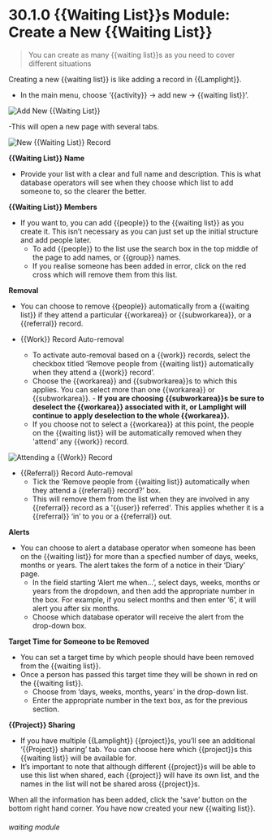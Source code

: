 # 30.1.0 {{Waiting List}}s Module: Create a New {{Waiting List}}

> You can create as many {{waiting list}}s as you need to cover different situations

Creating a new {{waiting list}} is like adding a record in {{Lamplight}}.

- In the main menu, choose ‘{{activity}} -> add new -> {{waiting list}}’. 

![Add New {{Waiting List}}](30.1.0a.png)

 -This will open a new page with several tabs. 

![New {{Waiting List}} Record](30.1.0b.png)

**{{Waiting List}} Name**
  
- Provide your list with a clear and full name and description. This is what database operators will see when they choose which list to add someone to, so the clearer the better.
   
**{{Waiting List}} Members**
   
- If you want to, you can add {{people}} to the {{waiting list}} as you create it. This isn’t necessary as you can just set up the initial structure and add people later.
   - To add {{people}} to the list use the search box in the top middle of the page to add names, or {{group}} names.
   - If you realise someone has been added in error, click on the red cross which will remove them from this list. 

**Removal**
   
- You can choose to remove {{people}} automatically from a {{waiting list}} if they attend a particular {{workarea}} or {{subworkarea}}, or a {{referral}} record.  

- {{Work}} Record Auto-removal
   - To activate auto-removal based on a {{work}} records, select the checkbox titled ‘Remove people from {{waiting list}} automatically when they attend a {{work}} record’. 
   - Choose the {{workarea}} and {{subworkarea}}s to which this applies. You can select more than one {{workarea}} or {{subworkarea}}.    - **If you are choosing {{subworkarea}}s be sure to deselect the {{workarea}} associated with it, or Lamplight will continue to apply deselection to the whole {{workarea}}.**
   - If you choose not to select a {{workarea}} at this point, the people on the {{waiting list}} will be automatically removed when they 'attend’ any {{work}} record.  

![Attending a {{Work}} Record](30.1.0a.png)

- {{Referral}} Record Auto-removal
   - Tick the ‘Remove people from {{waiting list}} automatically when they attend a {{referral}} record?’ box. 
   - This will remove them from the list when they are involved in any {{referral}} record as a '{{user}} referred'. This applies whether it is a {{referral}} ‘in’ to you or a {{referral}} out. 

**Alerts**
   
- You can choose to alert a database operator when someone has been on the {{waiting list}} for more than a specfied number of days, weeks, months or years. The alert takes the form of a notice in their ‘Diary’ page.
   - In the field starting ‘Alert me when…’, select days, weeks, months or years from the dropdown, and then add the appropriate number in the box. For example, if you select months and then enter ‘6’, it will alert you after six months.
   - Choose which database operator will receive the alert from the drop-down box.

**Target Time for Someone to be Removed**

- You can set a target time by which people should have been removed from the {{waiting list}}. 
- Once a person has passed this target time they will be shown in red on the {{waiting list}}. 
   - Choose from ‘days, weeks, months, years’ in the drop-down list.
   - Enter the appropriate number in the text box, as for the previous section.
 
**{{Project}} Sharing**
 
- If you have multiple {{Lamplight}} {{project}}s, you’ll see an additional ‘{{Project}} sharing’ tab. You can choose here which {{project}}s this {{waiting list}} will be available for. 
- It’s important to note that although different {{project}}s will be able to use this list when shared, each {{project}} will have its own list, and the names in the list will not be shared aross {{project}}s.
   
   
When all the information has been added, click the 'save' button on the bottom right hand corner. You have now created your new {{waiting list}}.


###### waiting module

